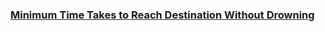 ### [Minimum Time Takes to Reach Destination Without Drowning](https://leetcode.com/problems/minimum-time-takes-to-reach-destination-without-drowning)

